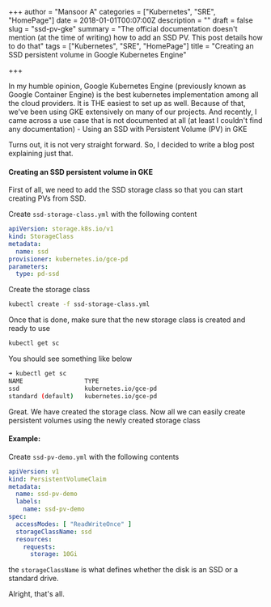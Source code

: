 +++
author = "Mansoor A"
categories = ["Kubernetes", "SRE", "HomePage"]
date = 2018-01-01T00:07:00Z
description = ""
draft = false
slug = "ssd-pv-gke"
summary = "The official documentation doesn't mention (at the time of writing) how to add an SSD PV. This post details how to do that"
tags = ["Kubernetes", "SRE", "HomePage"]
title = "Creating an SSD persistent volume in Google Kubernetes Engine"

+++


In my humble opinion, Google Kubernetes Engine (previously known as Google Container Engine) is the best kubernetes implementation among all the cloud providers. It is THE easiest to set up as well. Because of that, we've been using GKE extensively on many of our projects. And recently, I came across a use case that is not documented at all (at least I couldn't find any documentation) - Using an SSD with Persistent Volume (PV) in GKE

Turns out, it is not very straight forward. So, I decided to write a blog post explaining just that. 

#### Creating an SSD persistent volume in GKE
First of all, we need to add the SSD storage class so that you can start creating PVs from SSD.

Create `ssd-storage-class.yml` with the following content

```yaml
apiVersion: storage.k8s.io/v1
kind: StorageClass
metadata:
  name: ssd
provisioner: kubernetes.io/gce-pd
parameters:
  type: pd-ssd
```

Create the storage class

```bash
kubectl create -f ssd-storage-class.yml
```

Once that is done, make sure that the new storage class is created and ready to use

```bash
kubectl get sc
```

You should see something like below

```bash
➜ kubectl get sc
NAME                 TYPE
ssd                  kubernetes.io/gce-pd
standard (default)   kubernetes.io/gce-pd
```

Great. We have created the storage class. Now all we can easily create persistent volumes using the newly created storage class

#### Example: 
Create `ssd-pv-demo.yml` with the following contents

```yaml
apiVersion: v1
kind: PersistentVolumeClaim
metadata:
  name: ssd-pv-demo
  labels:
    name: ssd-pv-demo
spec:
  accessModes: [ "ReadWriteOnce" ]
  storageClassName: ssd
  resources:
    requests:
      storage: 10Gi
```

the `storageClassName` is what defines whether the disk is an SSD or a standard drive. 

Alright, that's all.

